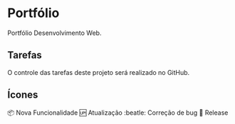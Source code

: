 # Portfólio
Portfólio Desenvolvimento Web.

## Tarefas
O controle das tarefas deste projeto será realizado no GitHub.

## Ícones

:package: Nova Funcionalidade
:up: Atualização
:beatle: Correção de bug
:checkered_flag: Release
 